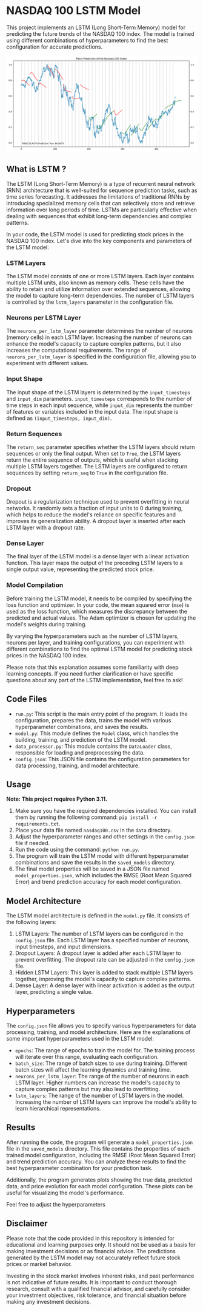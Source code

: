 # NASDAQ 100 LSTM Model

This project implements an LSTM (Long Short-Term Memory) model for predicting the future trends of the NASDAQ 100 index. The model is trained using different combinations of hyperparameters to find the best configuration for accurate predictions.


![Image Description](images/nasdaq100_pred.png)

## What is LSTM ?

The LSTM (Long Short-Term Memory) is a type of recurrent neural network (RNN) architecture that is well-suited for sequence prediction tasks, such as time series forecasting. It addresses the limitations of traditional RNNs by introducing specialized memory cells that can selectively store and retrieve information over long periods of time. LSTMs are particularly effective when dealing with sequences that exhibit long-term dependencies and complex patterns.

In your code, the LSTM model is used for predicting stock prices in the NASDAQ 100 index. Let's dive into the key components and parameters of the LSTM model:

### LSTM Layers

The LSTM model consists of one or more LSTM layers. Each layer contains multiple LSTM units, also known as memory cells. These cells have the ability to retain and utilize information over extended sequences, allowing the model to capture long-term dependencies. The number of LSTM layers is controlled by the `lstm_layers` parameter in the configuration file.

### Neurons per LSTM Layer

The `neurons_per_lstm_layer` parameter determines the number of neurons (memory cells) in each LSTM layer. Increasing the number of neurons can enhance the model's capacity to capture complex patterns, but it also increases the computational requirements. The range of `neurons_per_lstm_layer` is specified in the configuration file, allowing you to experiment with different values.

### Input Shape

The input shape of the LSTM layers is determined by the `input_timesteps` and `input_dim` parameters. `input_timesteps` corresponds to the number of time steps in each input sequence, while `input_dim` represents the number of features or variables included in the input data. The input shape is defined as `(input_timesteps, input_dim)`.

### Return Sequences

The `return_seq` parameter specifies whether the LSTM layers should return sequences or only the final output. When set to `True`, the LSTM layers return the entire sequence of outputs, which is useful when stacking multiple LSTM layers together. The LSTM layers are configured to return sequences by setting `return_seq` to `True` in the configuration file.

### Dropout

Dropout is a regularization technique used to prevent overfitting in neural networks. It randomly sets a fraction of input units to 0 during training, which helps to reduce the model's reliance on specific features and improves its generalization ability. A dropout layer is inserted after each LSTM layer with a dropout rate.

### Dense Layer

The final layer of the LSTM model is a dense layer with a linear activation function. This layer maps the output of the preceding LSTM layers to a single output value, representing the predicted stock price. 

### Model Compilation

Before training the LSTM model, it needs to be compiled by specifying the loss function and optimizer. In your code, the mean squared error (`mse`) is used as the loss function, which measures the discrepancy between the predicted and actual values. The Adam optimizer is chosen for updating the model's weights during training.

By varying the hyperparameters such as the number of LSTM layers, neurons per layer, and training configurations, you can experiment with different combinations to find the optimal LSTM model for predicting stock prices in the NASDAQ 100 index.

Please note that this explanation assumes some familiarity with deep learning concepts. If you need further clarification or have specific questions about any part of the LSTM implementation, feel free to ask!

## Code Files

- `run.py`: This script is the main entry point of the program. It loads the configuration, prepares the data, trains the model with various hyperparameter combinations, and saves the results.
- `model.py`: This module defines the `Model` class, which handles the building, training, and prediction of the LSTM model.
- `data_processor.py`: This module contains the `DataLoader` class, responsible for loading and preprocessing the data.
- `config.json`: This JSON file contains the configuration parameters for data processing, training, and model architecture.

## Usage
**Note: This project requires Python 3.11.**
1. Make sure you have the required dependencies installed. You can install them by running the following command: `pip install -r requirements.txt`.
2. Place your data file named `nasdaq100.csv` in the `data` directory.
3. Adjust the hyperparameter ranges and other settings in the `config.json` file if needed.
4. Run the code using the command: `python run.py`.
5. The program will train the LSTM model with different hyperparameter combinations and save the results in the `saved_models` directory.
6. The final model properties will be saved in a JSON file named `model_properties.json`, which includes the RMSE (Root Mean Squared Error) and trend prediction accuracy for each model configuration.

## Model Architecture

The LSTM model architecture is defined in the `model.py` file. It consists of the following layers:

1. LSTM Layers: The number of LSTM layers can be configured in the `config.json` file. Each LSTM layer has a specified number of neurons, input timesteps, and input dimensions.
2. Dropout Layers: A dropout layer is added after each LSTM layer to prevent overfitting. The dropout rate can be adjusted in the `config.json` file.
3. Hidden LSTM Layers: This layer is added to stack multiple LSTM layers together, improving the model's capacity to capture complex patterns.
4. Dense Layer: A dense layer with linear activation is added as the output layer, predicting a single value.

## Hyperparameters

The `config.json` file allows you to specify various hyperparameters for data processing, training, and model architecture. Here are the explanations of some important hyperparameters used in the LSTM model:

- `epochs`: The range of epochs to train the model for. The training process will iterate over this range, evaluating each configuration.
- `batch_size`: The range of batch sizes to use during training. Different batch sizes will affect the learning dynamics and training time.
- `neurons_per_lstm_layer`: The range of the number of neurons in each LSTM layer. Higher numbers can increase the model's capacity to capture complex patterns but may also lead to overfitting.
- `lstm_layers`: The range of the number of LSTM layers in the model. Increasing the number of LSTM layers can improve the model's ability to learn hierarchical representations.

## Results

After running the code, the program will generate a `model_properties.json` file in the `saved_models` directory. This file contains the properties of each trained model configuration, including the RMSE (Root Mean Squared Error) and trend prediction accuracy. You can analyze these results to find the best hyperparameter combination for your prediction task.

Additionally, the program generates plots showing the true data, predicted data, and price evolution for each model configuration. These plots can be useful for visualizing the model's performance.

Feel free to adjust the hyperparameters

## Disclaimer
Please note that the code provided in this repository is intended for educational and learning purposes only. It should not be used as a basis for making investment decisions or as financial advice. The predictions generated by the LSTM model may not accurately reflect future stock prices or market behavior.

Investing in the stock market involves inherent risks, and past performance is not indicative of future results. It is important to conduct thorough research, consult with a qualified financial advisor, and carefully consider your investment objectives, risk tolerance, and financial situation before making any investment decisions.